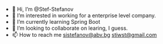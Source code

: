 - 👋 Hi, I’m @Stef-Stefanov
- 👀 I’m interested in working for a enterprise level company.
- 🌱 I’m currently learning Spring Boot
- 💞️ I’m looking to collaborate on learing, I guess.
- 📫 How to reach me sistefanov@abv.bg stiwst@gmail.com
